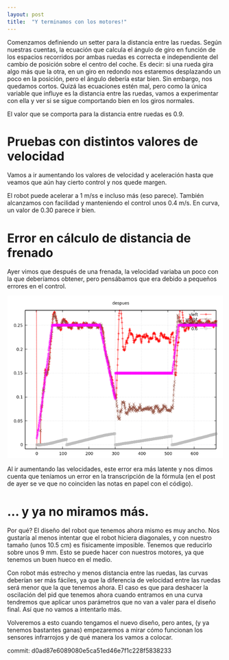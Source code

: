 ```yaml
---
layout: post
title:  "Y terminamos con los motores!"
---
```


Comenzamos definiendo un setter para la distancia entre las ruedas. Según nuestras
cuentas, la ecuación que calcula el ángulo de giro en función de los espacios recorridos
por ambas ruedas es correcta e independiente del cambio de posición sobre el centro del
coche. Es decir: si una rueda gira algo más que la otra, en un giro en redondo nos
estaremos desplazando un poco en la posición, pero el ángulo debería estar bien. Sin
embargo, nos quedamos cortos. Quizá las ecuaciones estén mal, pero como la única
variable que influye es la distancia entre las ruedas, vamos a experimentar con ella y
ver si se sigue comportando bien en los giros normales.

El valor que se comporta para la distancia entre ruedas es 0.9.

# Pruebas con distintos valores de velocidad

Vamos a ir aumentando los valores de velocidad y aceleración hasta que veamos que aún
hay cierto control y nos quede margen.

El robot puede acelerar a 1 m/ss e incluso más (eso parece). También alcanzamos con 
facilidad y manteniendo el control unos 0.4 m/s. En curva, un valor de 0.30 parece
ir bien.

# Error en cálculo de distancia de frenado

Ayer vimos que después de una frenada, la velocidad variaba un poco con la que deberíamos obtener,
pero pensábamos que era debido a pequeños errores en el control. 

![completa](../assets/2019-02-10-vf.png)

Al ir aumentando las velocidades, este error era más latente y nos dimos cuenta que teníamos
un error en la transcripción de la fórmula (en el post de ayer se ve que no coinciden las
notas en papel con el código).

# ... y ya no miramos más.

Por qué? El diseño del robot que tenemos ahora mismo es muy ancho. Nos gustaría
al menos intentar que el robot hiciera diagonales, y con nuestro tamaño (unos 10.5 cm) es
físicamente imposible. Tenemos que reducirlo sobre unos 9 mm. Esto se puede hacer con
nuestros motores, ya que tenemos un buen hueco en el medio.

Con robot más estrecho y menos distancia entre las ruedas, las curvas deberían ser más fáciles,
ya que la diferencia de velocidad entre las ruedas será menor que la que tenemos ahora. El
caso es que para deshacer la oscilación del pid que tenemos ahora cuando entramos en una
curva tendremos que aplicar unos parámetros que no van a valer para el diseño final. Así
que no vamos a intentarlo más.

Volveremos a esto cuando tengamos el nuevo diseño, pero antes, (y ya tenemos bastantes ganas)
empezaremos a mirar cómo funcionan los sensores infrarrojos y de qué manera los vamos a colocar.

commit: d0ad87e6089080e5ca51ed46e7f1c228f5838233


